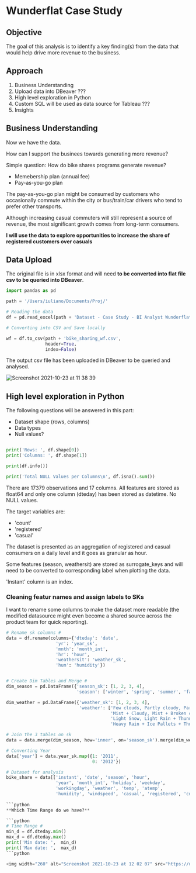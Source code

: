 # Wunderflat Case Study # 

## Objective ##

The goal of this analysis is to identify a key finding(s) from the data that would help drive
more revenue to the business. 

## Approach ## 

1. Business Understanding
2. Upload data into DBeaver ??? 
3. High level exploration in Python 
4. Custom SQL will be used as data source for Tableau ???
5. Insights

 
 ## Business Understanding ## 
 
 Now we have the data. 
 
 How can I support the businees towards generating more revenue? 
 
 Simple question: How do bike shares programs generate revenue? 
 
 - Memebership plan (annual fee) 
 - Pay-as-you-go plan
 
The pay-as-you-go plan might be consumed by customers who occasionally commute within the city or bus/train/car drivers who tend to prefer other transports. 

Although increasing casual commuters will still represent a source of revenue, the most significant growth comes from long-term consumers.

**I will use the data to explore opportunities to increase the share of registered customers over casuals**


 ## Data Upload ##

The original file is in xlsx format and will need **to be converted into flat file csv to be queried into DBeaver**. 

```python
import pandas as pd

path = '/Users/iuliano/Documents/Proj/'

# Reading the data
df = pd.read_excel(path + 'Dataset - Case Study - BI Analyst Wunderflats.xlsx')

# Converting into CSV and Save locally

wf = df.to_csv(path + 'bike_sharing_wf.csv',
               header=True,
               index=False)
 ```
 
 The output csv file has been uploaded in DBeaver to be queried and analysed. 
 
 
 ![Screenshot 2021-10-23 at 11 38 39](https://user-images.githubusercontent.com/73912794/138551159-6fb1d7e6-d426-475e-abf3-6826eeebea71.png)


## High level exploration in Python ## 

The following questions will be answered in this part: 

- Dataset shape (rows, columns) 
- Data types 
- Null values? 

```python 

print('Rows: ', df.shape[0])
print('Columns: ', df.shape[1])

print(df.info())

print('Total NULL Values per Columns\n', df.isna().sum())
```

There are 17379 observations and 17 columns. 
All features are stored as float64 and only one column (dteday) has been stored as datetime. 
No NULL values. 

The target variables are: 
- 'count'
- 'registered' 
- 'casual' 

The dataset is presented as an aggregation of registered and casual consumers on a daily level and it goes as granular as hour.  

Some features (season, weathersit) are stored as surrogate_keys and will need to be converted to corresponding label when plotting the data. 

'Instant' column is an index. 

### Cleaning featur names and assign labels to SKs ###

I want to rename some columns to make the dataset more readable (the modified datasource might even become a shared source across the product team for quick reporting). 

```python 
# Rename sk columns #
data = df.rename(columns={'dteday': 'date',
                   'yr': 'year_sk',
                   'mnth': 'month_int',
                   'hr': 'hour',
                   'weathersit': 'weather_sk',
                   'hum': 'humidity'})


# Create Dim Tables and Merge #
dim_season = pd.DataFrame({'season_sk': [1, 2, 3, 4],
                           'season': ['winter', 'spring', 'summer', 'fall']})

dim_weather = pd.DataFrame({'weather_sk': [1, 2, 3, 4],
                            'weather': ['Few clouds, Partly cloudy, Partly cloudy',
                                        'Mist + Cloudy, Mist + Broken clouds, Mist + Few clouds, Mist',
                                        'Light Snow, Light Rain + Thunderstorm + Scattered clouds, Light Rain + Scattered clouds',
                                        'Heavy Rain + Ice Pallets + Thunderstorm + Mist, Snow + Fog']})

# Join the 3 tables on sk
data = data.merge(dim_season, how='inner', on='season_sk').merge(dim_weather, how='inner', on='weather_sk')

# Converting Year
data['year'] = data.year_sk.map({1: '2011',
                                 0: '2012'})

# Dataset for analysis
bike_share = data[['instant', 'date', 'season', 'hour',
                   'year', 'month_int', 'holiday', 'weekday',
                   'workingday', 'weather', 'temp', 'atemp',
                   'humidity', 'windspeed', 'casual', 'registered', 'cnt']]
     
```python 
**Which Time Range do we have?** 

```python 
# Time Range #
min_d = df.dteday.min()
max_d = df.dteday.max()
print('Min date: ',  min_d)
print('Max date: ',  max_d)
```python 

<img width="260" alt="Screenshot 2021-10-23 at 12 02 07" src="https://user-images.githubusercontent.com/73912794/138551824-39b8b26e-d94c-4a13-a039-e60b9b284c2b.png">






